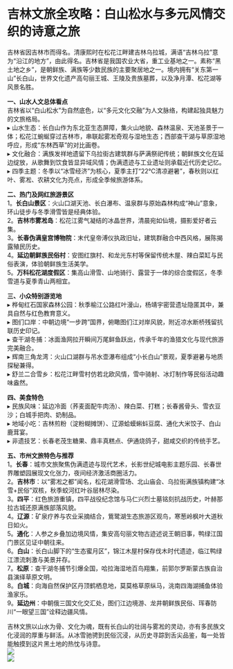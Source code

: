 # 吉林文旅全攻略：白山松水与多元风情交织的诗意之旅  
吉林省因吉林市而得名。清康熙时在松花江畔建吉林乌拉城，满语“吉林乌拉”意为“沿江的地方”，由此得名。吉林省是我国农业大省，重工业基地之一。素称“黑土地之乡”，是朝鲜族、满族等少数民族的主要聚居地之一。境内拥有“关东第一山”长白山，世界文化遗产高句丽王城、王陵及贵族墓葬，以及净月潭、松花湖等风景名胜。  

**一、山水人文总体看点**  
吉林省以“白山松水”为自然底色，以“多元文化交融”为人文脉络，构建起独具魅力的文旅格局。  
▸ 山水生态：长白山作为东北亚生态屏障，集火山地貌、森林温泉、天池圣景于一体；松花江蜿蜒穿过吉林市，串联起雾凇奇观与湿地生态；西部查干湖与草原湿地呼应，形成“东林西草”的对比画卷。  
▸ 文化融合：满族发祥地遗留下乌拉街古建筑群与萨满祭祀传统；朝鲜族文化在延边绽放，从歌舞到饮食皆显异域风情；伪满遗迹与工业遗址则承载近代历史记忆。  
▸ 四季主题：冬季以“冰雪经济”为核心，夏季主打“22℃清凉避暑”，春秋则以红叶、雾凇、农耕文化为亮点，形成全季候旅游体系。  

**二、热门及网红旅游景区**  
1。**长白山景区**：火山口湖天池、长白瀑布、温泉群与原始森林构成“神山”意象，环山徒步与冬季滑雪皆是经典体验。  
2。**吉林市雾凇岛**：松花江雾气凝结的冰晶世界，清晨宛如仙境，摄影爱好者云集。  
3。**长春伪满皇宫博物院**：末代皇帝溥仪执政旧址，建筑群融合中西风格，展陈揭露殖民历史。  
4。**延边朝鲜族民俗村**：安图红旗村、和龙光东村等保留传统木屋、辣白菜缸与民俗表演，体验朝鲜族生活美学。  
5。**万科松花湖度假区**：集高山滑雪、山地骑行、露营于一体的综合度假区，冬季雪道与夏季青山两相宜。  

**三、小众特别游览地**  
▸ 桦甸红石国家森林公园：秋季榆江公路红叶漫山，杨靖宇密营遗址隐匿其中，兼具自然与红色教育意义。  
▸ 图们口岸：中朝边境“一步跨”国界，俯瞰图们江对岸风貌，附近凉水断桥残留抗联历史印记。  
▸ 查干湖冬捕：冰面渔网拉开瞬间万尾鲜鱼跃出，传承千年的渔猎文化与现代旅游完美融合。  
▸ 辉南三角龙湾：火山口湖群与吊水壶瀑布组成“小长白山”景观，夏季避暑与地质探秘兼得。  
▸ 舒兰二合雪乡：松花江畔雪村仿若北欧风情，雪中骑射、冰灯制作等民俗活动趣味盎然。  

**四、美食特色**  
▸ 民族风味：延边冷面（荞麦面配牛肉汤）、辣白菜、打糕；长春酱骨头、雪衣豆沙；白城手把肉、奶制品。  
▸ 地域小吃：吉林煎粉（淀粉糊摊饼）、辽源蛤蟆蝌蚪豆腐、通化大米饺子、白山鹿茸宴。  
▸ 非遗技艺：长春老茂生糖果、鼎丰真糕点、伊通烧鸽子，甜咸交织的传统手艺。  

**五、市州文旅特色与推荐**  
1。**长春**：城市文旅聚焦伪满遗迹与现代艺术，长影世纪城电影主题乐园、长春世界雕塑园展现文化张力，夜间经济激活商圈活力。  
2。**吉林市**：以“雾凇之都”闻名，松花湖滑雪场、北山庙会、乌拉街满族镇构建“冰雪+民俗”双核，秋季蛟河红叶谷层林尽染。  
3。**四平**：红色旅游重镇，四平战役纪念馆与马仁兴烈士墓铭刻抗战历史，叶赫那拉古城还原满族部落风貌。  
4。**辽源**：矿泉疗养与农业采摘结合，鴜鹭湖生态旅游区观鸟，寒葱岭枫叶大道秋日如火。  
5。**通化**：人参之乡叠加边境风情，集安高句丽文物古迹述说王朝旧事，鸭绿江国门景区见证中朝往来。  
6。**白山**：长白山脚下的“生态蜜月区”，锦江木屋村保存伐木时代遗迹，临江鸭绿江漂流刺激与美景并存。  
7。**松原**：查干湖冬捕节引爆全国，哈拉海湿地百鸟翔集，前郭尔罗斯蒙古族自治县演绎草原文明。  
8。**白城**：向海自然保护区丹顶鹤栖息地，莫莫格草原纵马，洮南四海湖捕鱼体验渔家乐。  
9。**延边州**：中朝俄三国文化交汇处，图们江边境游、龙井朝鲜族民俗、珲春防川“一眼望三国”诠释边疆风情。  

吉林文旅以山水为骨、文化为魂，既有长白山的壮阔与雾凇的灵动，亦有多民族文化浸润的厚重与鲜活。从冰雪驰骋到民俗沉浸，从历史寻踪到舌尖品鉴，每一处皆能触摸到这片黑土地的热忱与诗意。  
![](https://boot-img.xuexi.cn/image/1005/process/ebf518c7fc994b81af73fa23bb3d7f25.jpg)  
![](https://s1.imagehub.cc/images/2025/06/25/2855fb13e53c76da9f1892d8cae513cf.jpg)  
<!-- Last processed: 2025-07-22 03:44:19 -->
